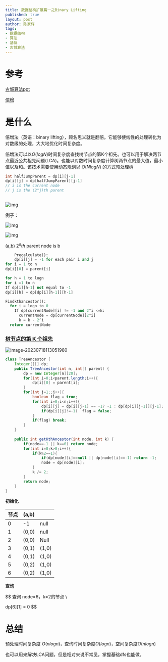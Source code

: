 ```yaml
---
title: 数据结构扩展篇一之Binary Lifting
published: true
layout: post
author: 陈家辉
tags:
- 数据结构
- 算法
- 基础
- 古城算法
---
```


# 参考

[古城算法ppt](https://docs.google.com/presentation/d/1F0gjgdt4f5IQAOpMY_YDm0amnxdbGAk6fUUO9rUwCww/edit#slide=id.p)

[倍增](https://oi-wiki.org/basic/binary-lifting/)

# 是什么

倍增法（英语：binary lifting），顾名思义就是翻倍。它能够使线性的处理转化为对数级的处理，大大地优化时间复杂度。

倍增法可以以$O(logN)$时间复杂度查找树节点的第K个祖先。也可以用于解决两节点最近公共祖先问题(LCA)。也能以对数时间复杂度计算树两节点的最大值，最小值以及和。该技术需要使用动态规划以 $O(N log N)$ 的方式预处理树

```c
int halfJumpParent = dp[i][j-1]
dp[i][j] = dp[halfJumpParent][j-1]
// i is the current node
// j is the (2^j)th parent
  
```



![img](https://cdn.jsdelivr.net/gh/CJH876492153/picture@main/Gp1SFnMjVoULmwvEW-mtMuCrpDtYzAx_xiNngNR_L9qOwii3naUMowEh8pxSi7GAWkbZMVD-7PIOb0KvZAQNJdhqj5rOzIoAFZ9aoPhxV68w13VNU9uVthFvRod7ReSS_nSws80JPm-D7jIH4OztokYe=s2048.png)

例子：

![img](https://lh4.googleusercontent.com/J_yFVeBHH_h0xhB0Rcc0Hh99eSGPv7AWx_nrkKOY6ljWknvP6R44PM_7GTLBT5BXvO5aNit4fAHYgRiEL0tZ2IIEdOdxoPLTJwQToqcRECVxP4iZZa_6Ub4D49SemlvjL33x9NhiGZNB4_afrNLfa13g=s2048)

![img](https://cdn.jsdelivr.net/gh/CJH876492153/picture@main/F61yoqjvrSmWa7TuJHTK79hA3rAyJWrGXjbDxFtr-DNvYTpn01hfGYJBMWSGhg_34cqmOoWkPjlbgvvg40OpCLCbOa25Yu1O9PmjeYE8CaSeuMJKqAnxI4IUYZ4lTepvZm6nuFMTQQPRnB5K5vDKQGzZ=s2048.png)

(a,b)  $2^a th$ parent node is b

```python
	Precalculate():
    dp[i][j] = -1 for each pair i and j
for i = 1 to n
dp[i][0] = parent[i]

for h = 1 to logn
for i =1 to n
If dp[i][h-1] not equal to -1
dp[i][h] = dp[dp[i][h-1]][h-1]

Findkthancestor():
  for i = logn to 0
  	If dp[currentNode][i] != -1 and 2^i <=k:
      currentNode = dp[currentNode][2^i]
      k = k - 2^i
  return currentNode
```

### [树节点的第 K 个祖先](https://leetcode.cn/problems/kth-ancestor-of-a-tree-node/)

![image-20230718113051980](https://cdn.jsdelivr.net/gh/CJH876492153/picture@main/image-20230718113051980.png)

```java
class TreeAncestor {
    Integer[][] dp;
    public TreeAncestor(int n, int[] parent) {
        dp = new Integer[n][20];
        for(int i=0;i<parent.length;i++){
            dp[i][0] = parent[i];
        }
        for(int j=1;;j++){
            boolean flag = true;
            for(int i=0;i<n;i++){
                dp[i][j] = dp[i][j-1] == -1? -1 : dp[dp[i][j-1]][j-1];
                if(dp[i][j]!=-1)  flag = false;
            }
            if(flag) break;
        }
    }
    
    public int getKthAncestor(int node, int k) {
        if(node==-1 || k==0) return node;
        for(int i=0;k>0;i++){
            if(k%2==1){
                if(dp[node][i]==null || dp[node][i]==-1) return -1;
                node = dp[node][i];
            }
            k /= 2;
        }
        return node;
    }
}
```

**初始化**

| 节点 | (a,b) |       |
| ---- | ----- | ----- |
| 0    | -1    | null  |
| 1    | (0,0) | null  |
| 2    | (0,0) | Null  |
| 3    | (0,1) | (1,0) |
| 4    | (0,1) | (1,0) |
| 5    | (0,2) | (1,0) |
| 6    | (0,2) | (1,0) |

**查询**


$$
查询 node=6，k=2的节点 \\

dp[6][1] = 0
$$


# 总结

预处理时间复杂度 $O(nlogn)$，查询时间复杂度$O(logn)$，空间复杂度$O(nlogn)$

也可以用来解决LCA问题，但是相对来说不常见，掌握基础dfs也能做。
